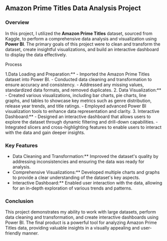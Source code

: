 ## Amazon Prime Titles Data Analysis Project

### Overview

In this project, I utilized the **Amazon Prime Titles** dataset, sourced from Kaggle, to perform a comprehensive data analysis and visualization using **Power BI**. The primary goals of this project were to clean and transform the dataset, create insightful visualizations, and build an interactive dashboard to display the data effectively.

Process

1.Data Loading and Preparation:**
    - Imported the Amazon Prime Titles dataset into Power BI.
    - Conducted data cleaning and transformation to ensure accuracy and consistency.
    - Addressed any missing values, standardized data formats, and removed duplicates.
2. Data Visualization:**
    - Created various visualizations, including bar charts, pie charts, line graphs, and tables to showcase key metrics such as genre distribution, release year trends, and title ratings.
    - Employed advanced Power BI visualization tools to enhance data representation and clarity.
3. Interactive Dashboard:**
    - Designed an interactive dashboard that allows users to explore the dataset through dynamic filtering and drill-down capabilities.
    - Integrated slicers and cross-highlighting features to enable users to interact with the data and gain deeper insights.

### Key Features

- Data Cleaning and Transformation:** Improved the dataset's quality by addressing inconsistencies and ensuring the data was ready for analysis.
- Comprehensive Visualizations:** Developed multiple charts and graphs to provide a clear understanding of the dataset's key aspects.
- Interactive Dashboard:** Enabled user interaction with the data, allowing for an in-depth exploration of various trends and patterns.

### Conclusion

This project demonstrates my ability to work with large datasets, perform data cleaning and transformation, and create interactive dashboards using Power BI. The final product is a powerful tool for analyzing Amazon Prime Titles data, providing valuable insights in a visually appealing and user-friendly manner.

